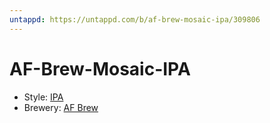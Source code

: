 ```yaml
---
untappd: https://untappd.com/b/af-brew-mosaic-ipa/309806
---
```


# AF-Brew-Mosaic-IPA

- Style: [IPA](IPA.md)
- Brewery: [AF Brew](AF%20Brew.md)